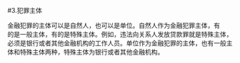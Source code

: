 #3.犯罪主体
<p>金融犯罪的主体可以是自然人，也可以是单位。自然人作为金融犯罪主体，有<br />
      的是一般主体，有的是特殊主体。例如，违法向关系人发放贷款罪就是特殊主体，<br />
      必须是银行或者其他金融机构的工作人员。单位作为金融犯罪的主体，也有一般主<br />
    体和特殊主体两种，特殊主体为银行或者其他金融机构。</p>